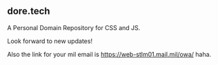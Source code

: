 ## dore.tech
A Personal Domain Repository for CSS and JS. 

Look forward to new updates! 

Also the link for your mil email is https://web-stlm01.mail.mil/owa/ haha.
